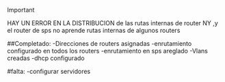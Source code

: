 >[!IMPORTANT]
> HAY UN ERROR EN LA DISTRIBUCION de las rutas internas de router NY ,y el router de sps no aprende rutas internas de algunos routers

##Completado:
-Direcciones de routers asignadas
-enrutamiento configurado en todos los routers
-enrutamiento en sps areglado
-Vlans creadas
-dhcp configurado

#falta:
-configurar servidores 


